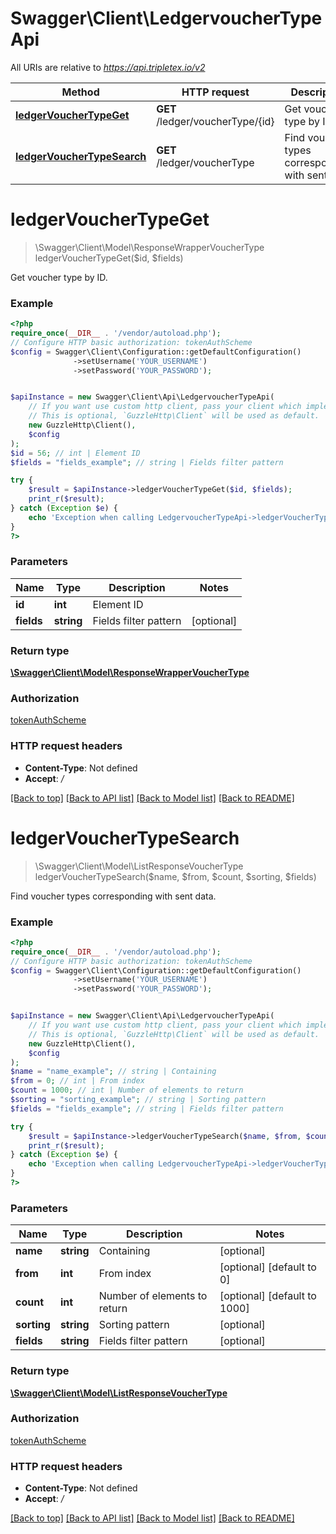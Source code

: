 # Swagger\Client\LedgervoucherTypeApi

All URIs are relative to *https://api.tripletex.io/v2*

Method | HTTP request | Description
------------- | ------------- | -------------
[**ledgerVoucherTypeGet**](LedgervoucherTypeApi.md#ledgervouchertypeget) | **GET** /ledger/voucherType/{id} | Get voucher type by ID.
[**ledgerVoucherTypeSearch**](LedgervoucherTypeApi.md#ledgervouchertypesearch) | **GET** /ledger/voucherType | Find voucher types corresponding with sent data.

# **ledgerVoucherTypeGet**
> \Swagger\Client\Model\ResponseWrapperVoucherType ledgerVoucherTypeGet($id, $fields)

Get voucher type by ID.

### Example
```php
<?php
require_once(__DIR__ . '/vendor/autoload.php');
// Configure HTTP basic authorization: tokenAuthScheme
$config = Swagger\Client\Configuration::getDefaultConfiguration()
              ->setUsername('YOUR_USERNAME')
              ->setPassword('YOUR_PASSWORD');


$apiInstance = new Swagger\Client\Api\LedgervoucherTypeApi(
    // If you want use custom http client, pass your client which implements `GuzzleHttp\ClientInterface`.
    // This is optional, `GuzzleHttp\Client` will be used as default.
    new GuzzleHttp\Client(),
    $config
);
$id = 56; // int | Element ID
$fields = "fields_example"; // string | Fields filter pattern

try {
    $result = $apiInstance->ledgerVoucherTypeGet($id, $fields);
    print_r($result);
} catch (Exception $e) {
    echo 'Exception when calling LedgervoucherTypeApi->ledgerVoucherTypeGet: ', $e->getMessage(), PHP_EOL;
}
?>
```

### Parameters

Name | Type | Description  | Notes
------------- | ------------- | ------------- | -------------
 **id** | **int**| Element ID |
 **fields** | **string**| Fields filter pattern | [optional]

### Return type

[**\Swagger\Client\Model\ResponseWrapperVoucherType**](../Model/ResponseWrapperVoucherType.md)

### Authorization

[tokenAuthScheme](../../README.md#tokenAuthScheme)

### HTTP request headers

 - **Content-Type**: Not defined
 - **Accept**: */*

[[Back to top]](#) [[Back to API list]](../../README.md#documentation-for-api-endpoints) [[Back to Model list]](../../README.md#documentation-for-models) [[Back to README]](../../README.md)

# **ledgerVoucherTypeSearch**
> \Swagger\Client\Model\ListResponseVoucherType ledgerVoucherTypeSearch($name, $from, $count, $sorting, $fields)

Find voucher types corresponding with sent data.

### Example
```php
<?php
require_once(__DIR__ . '/vendor/autoload.php');
// Configure HTTP basic authorization: tokenAuthScheme
$config = Swagger\Client\Configuration::getDefaultConfiguration()
              ->setUsername('YOUR_USERNAME')
              ->setPassword('YOUR_PASSWORD');


$apiInstance = new Swagger\Client\Api\LedgervoucherTypeApi(
    // If you want use custom http client, pass your client which implements `GuzzleHttp\ClientInterface`.
    // This is optional, `GuzzleHttp\Client` will be used as default.
    new GuzzleHttp\Client(),
    $config
);
$name = "name_example"; // string | Containing
$from = 0; // int | From index
$count = 1000; // int | Number of elements to return
$sorting = "sorting_example"; // string | Sorting pattern
$fields = "fields_example"; // string | Fields filter pattern

try {
    $result = $apiInstance->ledgerVoucherTypeSearch($name, $from, $count, $sorting, $fields);
    print_r($result);
} catch (Exception $e) {
    echo 'Exception when calling LedgervoucherTypeApi->ledgerVoucherTypeSearch: ', $e->getMessage(), PHP_EOL;
}
?>
```

### Parameters

Name | Type | Description  | Notes
------------- | ------------- | ------------- | -------------
 **name** | **string**| Containing | [optional]
 **from** | **int**| From index | [optional] [default to 0]
 **count** | **int**| Number of elements to return | [optional] [default to 1000]
 **sorting** | **string**| Sorting pattern | [optional]
 **fields** | **string**| Fields filter pattern | [optional]

### Return type

[**\Swagger\Client\Model\ListResponseVoucherType**](../Model/ListResponseVoucherType.md)

### Authorization

[tokenAuthScheme](../../README.md#tokenAuthScheme)

### HTTP request headers

 - **Content-Type**: Not defined
 - **Accept**: */*

[[Back to top]](#) [[Back to API list]](../../README.md#documentation-for-api-endpoints) [[Back to Model list]](../../README.md#documentation-for-models) [[Back to README]](../../README.md)

